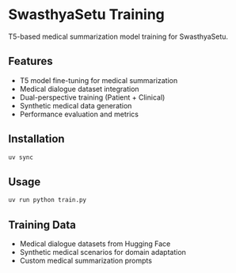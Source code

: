 # SwasthyaSetu Training

T5-based medical summarization model training for SwasthyaSetu.

## Features

- T5 model fine-tuning for medical summarization
- Medical dialogue dataset integration
- Dual-perspective training (Patient + Clinical)
- Synthetic medical data generation
- Performance evaluation and metrics

## Installation

```bash
uv sync
```

## Usage

```bash
uv run python train.py
```

## Training Data

- Medical dialogue datasets from Hugging Face
- Synthetic medical scenarios for domain adaptation
- Custom medical summarization prompts
